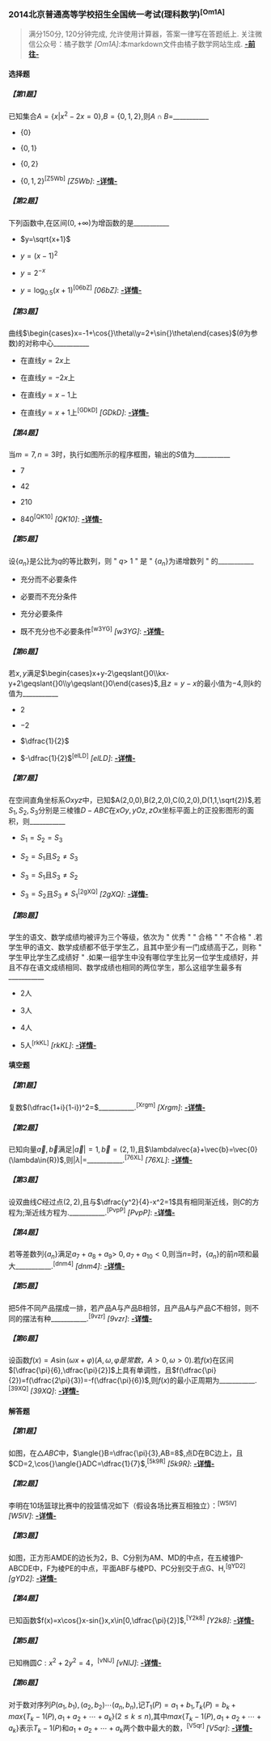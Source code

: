### 2014北京普通高等学校招生全国统一考试(理科数学)<sup>[Om1A]</sup>
> 满分150分, 120分钟完成, 允许使用计算器，答案一律写在答题纸上.
> 关注微信公众号：橘子数学
*[Om1A]*:本markdown文件由橘子数学网站生成. [**-前往-**](https://www.mathcrowd.cn/index.php?r=worksheet/view&id=Om1A)
#### 选择题

##### 【第1题】
已知集合$A=\{x|x^2-2x=0\}$,$B=\{0,1,2\}$,则$A\cap{}B=$___________

* $\{0\}$

* $\{0,1\}$

* $\{0,2\}$

* $\{0,1,2\}$<sup>[Z5Wb]</sup>
*[Z5Wb]*: [**-详情-**](https://www.mathcrowd.cn/index.php?r=problem/view&id=Z5Wb) 

##### 【第2题】
下列函数中,在区间$(0,+\infty)$为增函数的是___________

* $y=\sqrt{x+1}$

* $y=(x-1)^2$

* $y=2^{-x}$

* $y=\log_{0.5}(x+1)$<sup>[06bZ]</sup>
*[06bZ]*: [**-详情-**](https://www.mathcrowd.cn/index.php?r=problem/view&id=06bZ) 

##### 【第3题】
曲线$\begin{cases}x=-1+\cos{}\theta\\y=2+\sin{}\theta\end{cases}$($\theta$为参数)的对称中心___________

* 在直线$y=2x$上

* 在直线$y=-2x$上

* 在直线$y=x-1$上

* 在直线$y=x+1$上<sup>[GDkD]</sup>
*[GDkD]*: [**-详情-**](https://www.mathcrowd.cn/index.php?r=problem/view&id=GDkD) 

##### 【第4题】
当$m=7,n=3$时，执行如图所示的程序框图，输出的$S$值为___________

* $7$

* $42$

* $210$

* $840$<sup>[QK10]</sup>
*[QK10]*: [**-详情-**](https://www.mathcrowd.cn/index.php?r=problem/view&id=QK10) 

##### 【第5题】
设$\{a_{n}\}$是公比为$q$的等比数列，则 " $q\gt \ 1$ " 是 " $\{a_{n}\}$为递增数列 " 的___________

* 充分而不必要条件

* 必要而不充分条件

* 充分必要条件

* 既不充分也不必要条件<sup>[w3YG]</sup>
*[w3YG]*: [**-详情-**](https://www.mathcrowd.cn/index.php?r=problem/view&id=w3YG) 

##### 【第6题】
若$x,y$满足$\begin{cases}x+y-2\geqslant{}0\\kx-y+2\geqslant{}0\\y\geqslant{}0\end{cases}$,且$z=y-x$的最小值为$-4$,则$k$的值为___________

* $2$

* $-2$

* $\dfrac{1}{2}$

* $-\dfrac{1}{2}$<sup>[elLD]</sup>
*[elLD]*: [**-详情-**](https://www.mathcrowd.cn/index.php?r=problem/view&id=elLD) 

##### 【第7题】
在空间直角坐标系$Oxyz$中，已知$A(2,0,0),B(2,2,0),C(0,2,0),D(1,1,\sqrt{2})$,若$S_{1},S_{2},S_{3}$分别是三棱锥$D-ABC$在$xOy,yOz,zOx$坐标平面上的正投影图形的面积，则___________

* $S_{1}=S_{2}=S_{3}$

* $S_{2}=S_{1}$且$S_{2}\neq{}S_{3}$

* $S_{3}=S_{1}$且$S_{3}\neq{}S_{2}$

* $S_{3}=S_{2}$且$S_{3}\neq{}S_{1}$<sup>[2gXQ]</sup>
*[2gXQ]*: [**-详情-**](https://www.mathcrowd.cn/index.php?r=problem/view&id=2gXQ) 

##### 【第8题】
学生的语文、数学成绩均被评为三个等级，依次为 " 优秀 "  " 合格 "  " 不合格 " .若学生甲的语文、数学成绩都不低于学生乙，且其中至少有一门成绩高于乙，则称 " 学生甲比学生乙成绩好 " .如果一组学生中没有哪位学生比另一位学生成绩好，并且不存在语文成绩相同、数学成绩也相同的两位学生，那么这组学生最多有___________

* 2人

* 3人

* 4人

* 5人<sup>[rkKL]</sup>
*[rkKL]*: [**-详情-**](https://www.mathcrowd.cn/index.php?r=problem/view&id=rkKL) 

#### 填空题

##### 【第1题】
复数$(\dfrac{1+i}{1-i})^2=$___________.<sup>[Xrgm]</sup>
*[Xrgm]*: [**-详情-**](https://www.mathcrowd.cn/index.php?r=problem/view&id=Xrgm) 

##### 【第2题】
已知向量$\vec{a},\vec{b}$满足$|\vec{a}|=1,\vec{b}=(2,1)$,且$\lambda\vec{a}+\vec{b}=\vec{0}(\lambda\in{R})$,则$|\lambda|=$___________.<sup>[76XL]</sup>
*[76XL]*: [**-详情-**](https://www.mathcrowd.cn/index.php?r=problem/view&id=76XL) 

##### 【第3题】
设双曲线$C$经过点$(2,2)$,且与$\dfrac{y^2}{4}-x^2=1$具有相同渐近线，则$C$的方程为;渐近线方程为.___________.<sup>[PvpP]</sup>
*[PvpP]*: [**-详情-**](https://www.mathcrowd.cn/index.php?r=problem/view&id=PvpP) 

##### 【第4题】
若等差数列$\{a_{n}\}$满足$a_{7}+a_{8}+a_{9}\gt \ 0,a_{7}+a_{10}\lt 0$,则当$n=$时，$\{a_{n}\}$的前$n$项和最大___________.<sup>[dnm4]</sup>
*[dnm4]*: [**-详情-**](https://www.mathcrowd.cn/index.php?r=problem/view&id=dnm4) 

##### 【第5题】
把$5$件不同产品摆成一排，若产品A与产品B相邻，且产品A与产品C不相邻，则不同的摆法有种___________.<sup>[9vzr]</sup>
*[9vzr]*: [**-详情-**](https://www.mathcrowd.cn/index.php?r=problem/view&id=9vzr) 

##### 【第6题】
设函数$f(x)=A\sin(\omega x+\varphi)(A,\omega,\varphi 是常数，A\gt 0,\omega\gt 0)$.若$f(x)$在区间$[\dfrac{\pi}{6},\dfrac{\pi}{2}]$上具有单调性，且$f(\dfrac{\pi}{2})=f(\dfrac{2\pi}{3})=-f(\dfrac{\pi}{6})$,则$f(x)$的最小正周期为___________.<sup>[39XQ]</sup>
*[39XQ]*: [**-详情-**](https://www.mathcrowd.cn/index.php?r=problem/view&id=39XQ) 

#### 解答题

##### 【第1题】
如图，在$\triangle{}ABC$中，$\angle{}B=\dfrac{\pi}{3},AB=8$,点D在BC边上，且$CD=2,\cos{}\angle{}ADC=\dfrac{1}{7}$,<sup>[5k9R]</sup>
*[5k9R]*: [**-详情-**](https://www.mathcrowd.cn/index.php?r=problem/view&id=5k9R) 

##### 【第2题】
李明在10场篮球比赛中的投篮情况如下（假设各场比赛互相独立）：<sup>[W5lV]</sup>
*[W5lV]*: [**-详情-**](https://www.mathcrowd.cn/index.php?r=problem/view&id=W5lV) 

##### 【第3题】
如图，正方形AMDE的边长为2，B、C分别为AM、MD的中点，在五棱锥P-ABCDE中，F为棱PE的中点，平面ABF与棱PD、PC分别交于点G、H,<sup>[gYD2]</sup>
*[gYD2]*: [**-详情-**](https://www.mathcrowd.cn/index.php?r=problem/view&id=gYD2) 

##### 【第4题】
已知函数$f(x)=x\cos{}x-sin{}x,x\in[0,\dfrac{\pi}{2}]$,<sup>[Y2k8]</sup>
*[Y2k8]*: [**-详情-**](https://www.mathcrowd.cn/index.php?r=problem/view&id=Y2k8) 

##### 【第5题】
已知椭圆$C:x^2+2y^2=4$，<sup>[vNlJ]</sup>
*[vNlJ]*: [**-详情-**](https://www.mathcrowd.cn/index.php?r=problem/view&id=vNlJ) 

##### 【第6题】
对于数对序列$P(a_1,b_1),(a_2,b_2)\cdots{}(a_n,b_n)$,记$T_1(P)=a_1+b_1$,$T_k(P)=b_k+max\{T_k-1(P),a_1+a_2+\cdots{}+a_k\}(2\leqslant{}k\leqslant{}n)$,其中$max\{T_k-1(P),a_1+a_2+\cdots{}+a_k\}$表示$T_k-1(P)$和$a_1+a_2+\cdots{}+a_k$两个数中最大的数，<sup>[V5qr]</sup>
*[V5qr]*: [**-详情-**](https://www.mathcrowd.cn/index.php?r=problem/view&id=V5qr) 


